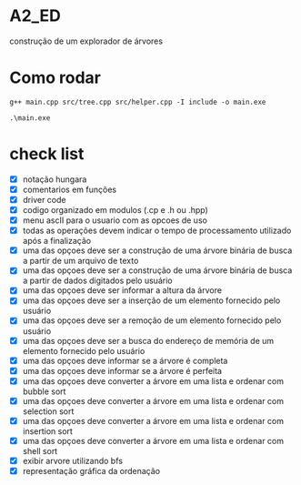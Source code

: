 # A2_ED
construção de um explorador de árvores

# Como rodar
```g++ main.cpp src/tree.cpp src/helper.cpp -I include -o main.exe```

```.\main.exe```

# check list
- [x] notação hungara
- [x] comentarios em funções
- [x] driver code
- [x] codigo organizado em modulos (.cp e .h ou .hpp)
- [x] menu ascII para o usuario com as opcoes de uso
- [x] todas as operações devem indicar o tempo de processamento utilizado após a finalização
- [x] uma das opçoes deve ser a construção de uma árvore binária de busca a partir de um arquivo de texto
- [x] uma das opçoes deve ser a construção de uma árvore binária de busca a partir de dados digitados pelo usuário
- [x] uma das opçoes deve ser informar a altura da árvore
- [x] uma das opçoes deve ser a inserção de um elemento fornecido pelo usuário
- [x] uma das opçoes deve ser a remoção de um elemento fornecido pelo usuário
- [x] uma das opçoes deve ser a busca do endereço de memória de um elemento fornecido pelo usuário
- [x] uma das opçoes deve informar se a árvore é completa
- [x] uma das opçoes deve informar se a árvore é perfeita
- [x] uma das opçoes deve converter a árvore em uma lista e ordenar com bubble sort
- [x] uma das opçoes deve converter a árvore em uma lista e ordenar com selection sort
- [x] uma das opçoes deve converter a árvore em uma lista e ordenar com insertion sort
- [x] uma das opçoes deve converter a árvore em uma lista e ordenar com shell sort
- [x] exibir arvore utilizando bfs
- [x] representação gráfica da ordenação
